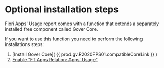 # Optional installation steps

Fiori Apps' Usage report comes with a function that [extends](how-fa-extends-core.md) a separately installed free component called Gover Core.

If you want to use this function you need to perform the following installations steps:

1. [Install Gover Core]( {{ prod.gv.R2020FPS01.compatibleCoreLink }} )
2. [Enable "FT Apps Relation: Apps' Usage"](rel.md)


